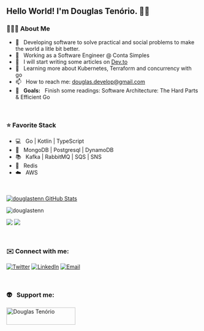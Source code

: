 <h2> Hello World! I'm Douglas Tenório. ✌🏽</h2> 

<h3>🧑🏽‍💻 About Me </h3>

- 💜 &nbsp; Developing software to solve practical and social problems to make the world a litle bit better.
- 💼 &nbsp; Working as a Software Engineer @ Conta Simples
- 📝 &nbsp; I will start writing some articles on [Dev.to](https://dev.to/douglastenn)
- 🌱 &nbsp; Learning more about Kubernetes, Terraform and concurrency with go
- 📫 &nbsp; How to reach me: douglas.develop@gmail.com
- 📔 &nbsp; <strong>Goals:</strong> &nbsp; Finish some readings: Software Architecture: The Hard Parts & Efficient Go

<br/>

<h3>⭐️ Favorite Stack</h3>

- 💻 &nbsp; Go | Kotlin | TypeScript
- 💾 &nbsp; MongoDB | Postgresql | DynamoDB
- 📚 &nbsp; Kafka | RabbitMQ | SQS | SNS
- 📨 &nbsp; Redis
- ☁️ &nbsp; AWS

<br/>

[![douglastenn GitHub Stats](https://github-readme-stats.vercel.app/api?username=douglastenn&show_icons=true)](https://github.com/douglastenn)

<p><img align="center" src="https://github-readme-streak-stats.herokuapp.com/?user=douglastenn" alt="douglastenn" /></p>

[![](https://komarev.com/ghpvc/?username=douglastenn&color=gray&label=Profile%20Views)](https://github.com/douglastenn/douglastenn)
[![](https://img.shields.io/github/followers/douglastenn?label=GitHub%20Followers)](https://github.com/douglastenn)

<br/>

<h3>✉️ Connect with me:</h3>

<p align="left">
<a href="https://twitter.com/douglastenn" target="blank"><img alt="Twitter" src="https://img.shields.io/badge/twitter-purple?style=flat-square&logo=twitter"/></a>  
<a href="https://www.linkedin.com/in/douglas-ten%C3%B3rio-51661038/"><img alt="LinkedIn" src="https://img.shields.io/badge/LinkedIn-purple?style=flat-square&logo=linkedin"></a>
<a href="mailto:douglas.develop@gmail.com"><img alt="Email" src="https://img.shields.io/badge/Email-douglas.develop@gmail.com-purple?style=flat-square&logo=gmail"></a>
</p>

<br/>

<h3 align="left">👽 &nbsp; Support me:</h3>
<p><a href="https://www.buymeacoffee.com/douglastenn"> <img align="left" src="https://cdn.buymeacoffee.com/buttons/v2/default-yellow.png" height="45" width="180" alt="Douglas Tenório" /></a></p>
